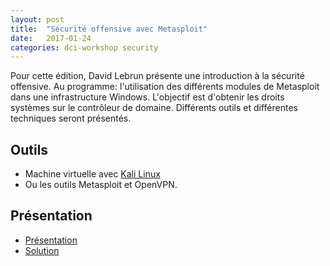 ```yaml
---
layout: post
title:  "Sécurité offensive avec Metasploit"
date:   2017-01-24
categories: dci-workshop security
---
```


Pour cette édition, David Lebrun présente une introduction à la sécurité offensive. Au programme: l'utilisation des différents modules de Metasploit dans une infrastructure Windows. L'objectif est d'obtenir les droits systèmes sur le contrôleur de domaine. Différents outils et différentes techniques seront présentés.

## Outils
- Machine virtuelle avec [Kali Linux](https://www.offensive-security.com/kali-linux-vmware-virtualbox-image-download/)
- Ou les outils Metasploit et OpenVPN.

## Présentation
- [Présentation](https://docs.google.com/presentation/d/1Cj3Iu3HGoqUwddyKqz4BWC8ryw570hSNh77r8P-nhdo/ "Présentation")
- [Solution](https://gist.github.com/davidlebr1/65ff903d59f2684b3462153e8ad31b4c)